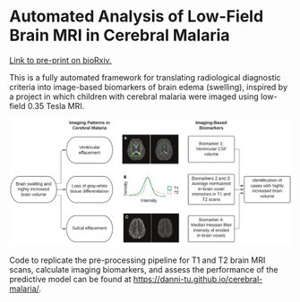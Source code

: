# Automated Analysis of Low-Field Brain MRI in Cerebral Malaria

[Link to pre-print on bioRxiv.](https://www.biorxiv.org/content/10.1101/2020.12.23.424020v3)

This is a fully automated framework for translating radiological diagnostic criteria into image-based biomarkers of brain edema (swelling), inspired by a project in which children with cerebral malaria were imaged using low-field 0.35 Tesla MRI. 

![alt text](https://github.com/danni-tu/cerebral-malaria/blob/5d4c8bdc9354ca45c21f73d7e1f8c2caa280667c/biomarker_schematic.png)

Code to replicate the pre-processing pipeline for T1 and T2 brain MRI scans, calculate imaging biomarkers, and assess the performance of the predictive model can be found at https://danni-tu.github.io/cerebral-malaria/.
